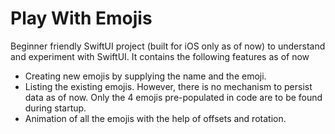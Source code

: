 #  Play With Emojis

Beginner friendly SwiftUI project (built for iOS only as of now) to understand and experiment with SwiftUI. It contains the following features as of now

- Creating new emojis by supplying the name and the emoji.
- Listing the existing emojis. However, there is no mechanism to persist data as of now. Only the 4 emojis pre-populated in code are to be found during startup.
- Animation of all the emojis with the help of offsets and rotation.
